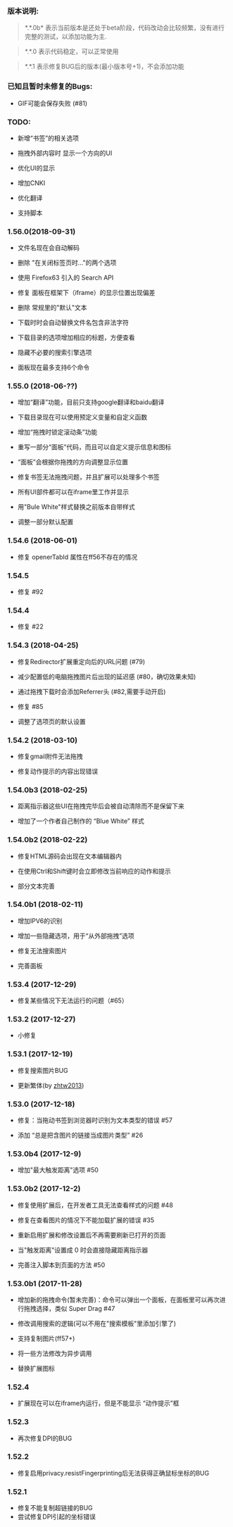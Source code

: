 ### 版本说明:
  > \*.\*.0b\* 表示当前版本是还处于beta阶段，代码改动会比较频繁，没有进行完整的测试，以添加功能为主.

  > \*.\*.0 表示代码稳定，可以正常使用

  > \*.\*.1 表示修复BUG后的版本(最小版本号+1)，不会添加功能


### 已知且暂时未修复的Bugs:

* GIF可能会保存失败 (#81)

### TODO:


* 新增“书签”的相关选项
 
* 拖拽外部内容时 显示一个方向的UI

* 优化UI的显示

* 增加CNKI

* 优化翻译

* 支持脚本



### 1.56.0(2018-09-31)
 
* 文件名现在会自动解码

* 删除 "在关闭标签页时..."的两个选项

* 使用 Firefox63 引入的 Search API

* 修复 面板在框架下（iframe）的显示位置出现偏差

* 删除 常规里的"默认"文本

* 下载时时会自动替换文件名包含非法字符

* 下载目录的选项增加相应的标题，方便查看

* 隐藏不必要的搜索引擎选项

* 面板现在最多支持6个命令

### 1.55.0 (2018-06-??)

* 增加“翻译”功能，目前只支持google翻译和baidu翻译

* 下载目录现在可以使用预定义变量和自定义函数

* 增加“拖拽时锁定滚动条”功能

* 重写一部分“面板”代码，而且可以自定义提示信息和图标

* “面板”会根据你拖拽的方向调整显示位置

* 修复书签无法拖拽问题，并且扩展可以处理多个书签

* 所有UI部件都可以在iframe里工作并显示

* 用"Bule White"样式替换之前版本自带样式

* 调整一部分默认配置

### 1.54.6 (2018-06-01)

* 修复 openerTabId 属性在ff56不存在的情况

### 1.54.5

* 修复 #92

### 1.54.4

* 修复 #22

### 1.54.3 (2018-04-25)

* 修复Redirector扩展重定向后的URL问题 (#79)

* 减少配置低的电脑拖拽图片后出现的延迟感 (#80，确切效果未知)

* 通过拖拽下载时会添加Referrer头 (#82,需要手动开启)

* 修复 #85

* 调整了选项页的默认设置

### 1.54.2 (2018-03-10)

* 修复gmail附件无法拖拽

* 修复动作提示的内容出现错误

### 1.54.0b3 (2018-02-25)

* 距离指示器这些UI在拖拽完毕后会被自动清除而不是保留下来

* 增加了一个作者自己制作的 “Blue White” 样式

### 1.54.0b2 (2018-02-22)
 
* 修复HTML源码会出现在文本编辑器内

* 在使用Ctrl和Shift键时会立即修改当前响应的动作和提示

* 部分文本完善

### 1.54.0b1 (2018-02-11)

* 增加IPV6的识别

* 增加一些隐藏选项，用于“从外部拖拽”选项

* 修复无法搜索图片

* 完善面板


### 1.53.4 (2017-12-29)

* 修复某些情况下无法运行的问题（#65）

### 1.53.2 (2017-12-27)

* 小修复

### 1.53.1 (2017-12-19)

* 修复搜索图片BUG

* 更新繁体(by [zhtw2013](https://github.com/zhtw2013))

### 1.53.0 (2017-12-18)

* 修复：当拖动书签到浏览器时识别为文本类型的错误 #57

* 添加 “总是把含图片的链接当成图片类型” #26

### 1.53.0b4 (2017-12-9)

* 增加"最大触发距离"选项 #50

### 1.53.0b2 (2017-12-2)

* 修复使用扩展后，在开发者工具无法查看样式的问题 #48

* 修复在查看图片的情况下不能加载扩展的错误 #35

* 重新启用扩展和修改设置后不再需要刷新已打开的页面

* 当"触发距离"设置成 0 时会直接隐藏距离指示器

* 完善注入脚本到页面的方法 #50

### 1.53.0b1 (2017-11-28)

* 增加新的拖拽命令(暂未完善)：命令可以弹出一个面板，在面板里可以再次进行拖拽选择，类似 Super Drag #47

* 修改调用搜索的逻辑(可以不用在"搜索模板"里添加引擎了)

* 支持复制图片(ff57+)

* 将一些方法修改为异步调用

* 替换扩展图标

### 1.52.4

* 扩展现在可以在iframe内运行，但是不能显示 “动作提示”框

### 1.52.3

* 再次修复DPI的BUG

### 1.52.2

* 修复启用privacy.resistFingerprinting后无法获得正确鼠标坐标的BUG

### 1.52.1

* 修复不能复制超链接的BUG
* 尝试修复DPI引起的坐标错误
